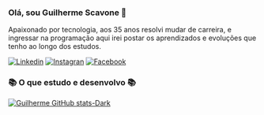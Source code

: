 ### Olá, sou Guilherme Scavone 👋

  Apaixonado por tecnologia, aos 35 anos resolvi mudar de carreira, e ingressar na programação aqui irei postar os aprendizados e evoluções que tenho ao longo dos estudos.
  
[![Linkedin](https://img.shields.io/badge/LinkedIn-0077B5?style=for-the-badge&logo=linkedin&logoColor=white)](https://www.linkedin.com/in/guilhermescavone/)
[![Instagran](https://img.shields.io/badge/Instagram-E4405F?style=for-the-badge&logo=instagram&logoColor=white)](https://www.instagram.com/guiscavone/)
[![Facebook](https://img.shields.io/badge/Facebook-1877F2?style=for-the-badge&logo=facebook&logoColor=white)](https://facebook.com/guiscavone)

### 📚 O que estudo e desenvolvo 📚



[![Guilherme GitHub stats-Dark](https://github-readme-stats.vercel.app/api?username=GuiScavone&show_icons=true&theme=dark#gh-dark-mode-only)](https://github.com/GuiScavone/github-readme-stats#gh-dark-mode-only)


